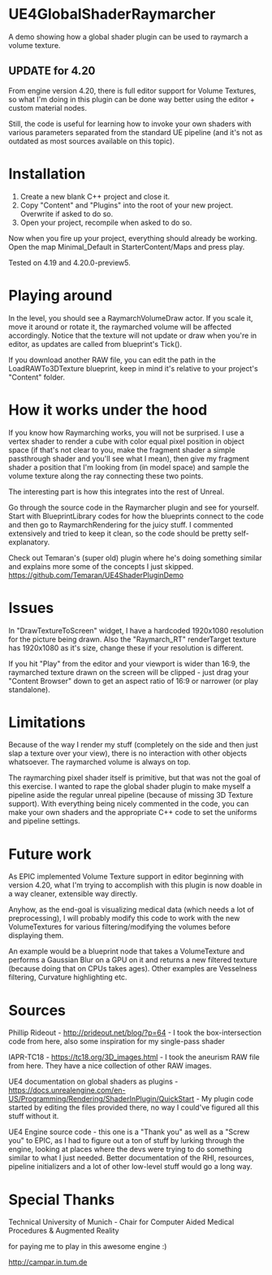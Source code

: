 # UE4GlobalShaderRaymarcher

A demo showing how a global shader plugin can be used to raymarch a volume texture.

## UPDATE for 4.20
From engine version 4.20, there is full editor support for Volume Textures, so what I'm doing in this plugin can be done way better using the editor + custom material nodes.
 
Still, the code is useful for learning how to invoke your own shaders with various parameters separated from the standard UE pipeline (and it's not as outdated as most sources available on this topic).

# Installation 
1) Create a new blank C++ project and close it.
2) Copy "Content" and "Plugins" into the root of your new project. Overwrite if asked to do so.
4) Open your project, recompile when asked to do so.

Now when you fire up your project, everything should already be working. Open the map Minimal_Default in StarterContent/Maps and press play.

Tested on 4.19 and 4.20.0-preview5.

# Playing around
In the level, you should see a RaymarchVolumeDraw actor. If you scale it, move it around or rotate it, the raymarched volume will be affected accordingly. Notice that the texture will not update or draw when you're in editor, as updates are called from blueprint's Tick().

If you download another RAW file, you can edit the path in the LoadRAWTo3DTexture blueprint, keep in mind it's relative to your project's "Content" folder.

# How it works under the hood

If you know how Raymarching works, you will not be surprised. I use a vertex shader to render a cube with color equal pixel position in object space (if that's not clear to you, make the fragment shader a simple passthrough shader and you'll see what I mean), then give my fragment shader a position that I'm looking from (in model space) and sample the volume texture along the ray connecting these two points.

The interesting part is how this integrates into the rest of Unreal.

Go through the source code in the Raymarcher plugin and see for yourself. Start with BlueprintLibrary codes for how the blueprints connect to the code and then go to RaymarchRendering for the juicy stuff. I commented extensively and tried to keep it clean, so the code should be pretty self-explanatory.

Check out Temaran's (super old) plugin where he's doing something similar and explains more some of the concepts I just skipped.
https://github.com/Temaran/UE4ShaderPluginDemo

# Issues
In "DrawTextureToScreen" widget, I have a hardcoded 1920x1080 resolution for the picture being drawn. Also the "Raymarch_RT" renderTarget texture has 1920x1080 as it's size, change these if your resolution is different.

If you hit "Play" from the editor and your viewport is wider than 16:9, the raymarched texture drawn on the screen will be clipped - just drag your "Content Browser" down to get an aspect ratio of 16:9 or narrower (or play standalone).

# Limitations
Because of the way I render my stuff (completely on the side and then just slap a texture over your view), there is no interaction with other objects whatsoever. The raymarched volume is always on top.

The raymarching pixel shader itself is primitive, but that was not the goal of this exercise. I wanted to rape the global shader plugin to make myself a pipeline aside the regular unreal pipeline (because of missing 3D Texture support). With everything being nicely commented in the code, you can make your own shaders and the appropriate C++ code to set the uniforms and pipeline settings.

# Future work
As EPIC implemented Volume Texture support in editor beginning with version 4.20, what I'm trying to accomplish with this plugin is now doable in a way cleaner, extensible way directly.

Anyhow, as the end-goal is visualizing medical data (which needs a lot of preprocessing), I will probably modify this code to work with the new VolumeTextures for various filtering/modifying the volumes before displaying them. 

An example would be a blueprint node that takes a VolumeTexture and performs a Gaussian Blur on a GPU on it and returns a new filtered texture (because doing that on CPUs takes ages). Other examples are Vesselness filtering, Curvature highlighting etc.  

# Sources

Phillip Rideout - http://prideout.net/blog/?p=64 - I took the box-intersection code from here, also some inspiration for my single-pass shader

IAPR-TC18 - https://tc18.org/3D_images.html - I took the aneurism RAW file from here. They have a nice collection of other RAW images.

UE4 documentation on global shaders as plugins - https://docs.unrealengine.com/en-US/Programming/Rendering/ShaderInPlugin/QuickStart - My plugin code started by editing the files provided there, no way I could've figured all this stuff without it.

UE4 Engine source code - this one is a "Thank you" as well as a "Screw you" to EPIC, as I had to figure out a ton of stuff by lurking through the engine, looking at places where the devs were trying to do something similar to what I just needed. Better documentation of the RHI, resources, pipeline initializers and a lot of other low-level stuff would go a long way.

# Special Thanks
Technical University of Munich - Chair for Computer Aided Medical Procedures & Augmented Reality
 
for paying me to play in this awesome engine :)

http://campar.in.tum.de
